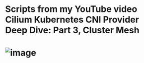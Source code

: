 # Scripts from my YouTube video Cilium Kubernetes CNI Provider Deep Dive: Part 3, Cluster Mesh 
# ![image](https://user-images.githubusercontent.com/13877563/161393943-8b528f5c-3ad9-4db7-98e1-240f01b932bf.png)
